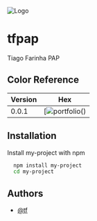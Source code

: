 ![Logo](https://media.discordapp.net/attachments/952673270321258539/989088557752791040/signature_1.png)



# tfpap
Tiago Farinha PAP 

## Color Reference

| Version             | Hex                                                                |
| ----------------- | ------------------------------------------------------------------ |
| 0.0.1 | [![portfolio](https://img.shields.io/badge/Link-000?style=for-the-badge&logo=ko-fi&logoColor=white)() |



## Installation

Install my-project with npm

```bash
  npm install my-project
  cd my-project
```

## Authors

- [@tf](https://github.com/TF8088)

